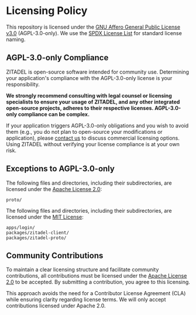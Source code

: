 # Licensing Policy

This repository is licensed under the [GNU Affero General Public License v3.0](LICENSE) (AGPL-3.0-only). We use the [SPDX License List](https://spdx.org/licenses/) for standard license naming.

## AGPL-3.0-only Compliance

ZITADEL is open-source software intended for community use. Determining your application's compliance with the AGPL-3.0-only license is your responsibility.

**We strongly recommend consulting with legal counsel or licensing specialists to ensure your usage of ZITADEL, and any other integrated open-source projects, adheres to their respective licenses. AGPL-3.0-only compliance can be complex.**

If your application triggers AGPL-3.0-only obligations and you wish to avoid them (e.g., you do not plan to open-source your modifications or application), please [contact us](https://zitadel.com/contact) to discuss commercial licensing options. Using ZITADEL without verifying your license compliance is at your own risk.

## Exceptions to AGPL-3.0-only

The following files and directories, including their subdirectories, are licensed under the [Apache License 2.0](https://www.apache.org/licenses/LICENSE-2.0):

```
proto/
```


The following files and directories, including their subdirectories, are licensed under the [MIT License](https://opensource.org/license/mit/):

```
apps/login/
packages/zitadel-client/
packages/zitadel-proto/
```

## Community Contributions

To maintain a clear licensing structure and facilitate community contributions, all contributions must be licensed under the [Apache License 2.0](https://www.apache.org/licenses/LICENSE-2.0) to be accepted. By submitting a contribution, you agree to this licensing.

This approach avoids the need for a Contributor License Agreement (CLA) while ensuring clarity regarding license terms. We will only accept contributions licensed under Apache 2.0.

